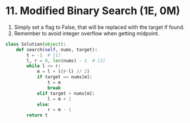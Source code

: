 # 11. Modified Binary Search \(1E, 0M\)

1. Simply set a flag to False, that will be replaced with the target if found. 
2. Remember to avoid integer overflow when getting midpoint. 

```python
class Solution(object):
    def search(self, nums, target):
        t = -1  # [1]
        l, r = 0, len(nums) - 1  # [2]
        while l <= r:
            m = l + ((r-l) // 2)
            if target == nums[m]:
                t = m
                break
            elif target > nums[m]:
                l = m + 1
            else:
                r = m - 1
        return t

```

